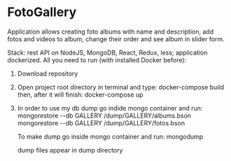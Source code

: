 # FotoGallery
Application allows creating foto albums with name and description, add fotos and videos to album, change their order and see album in slider form.

Stack: rest API on NodeJS, MongoDB, React, Redux, less; application dockerized. All you need to run (with installed Docker before):

1. Download repository
2. Open project root directory in terminal and type:
  docker-compose build
then, after it will finish:
  docker-compose up
  
3. In order to use my db dump go indide mongo container and run:
    mongorestore --db GALLERY /dump/GALLERY/albums.bson
    mongorestore --db GALLERY /dump/GALLERY/fotos.bson
    
    To make dump go inside mongo container and run:
    mongodump
    
    dump files appear in dump directory